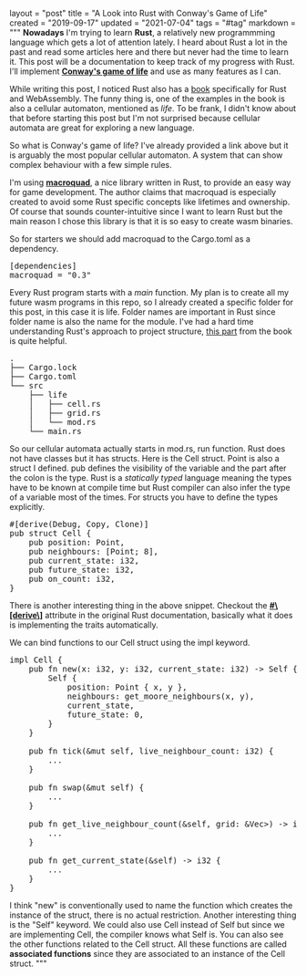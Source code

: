 layout = "post"
title = "A Look into Rust with Conway's Game of Life"
created = "2019-09-17"
updated = "2021-07-04"
tags = "#tag"
markdown = """
**Nowadays** I'm trying to learn **Rust**, a relatively new programmming language which gets a lot of attention lately. I heard about Rust a lot in the past and read some articles here and there but never had the time to learn it. This post will be a documentation to keep track of my progress with Rust. I'll implement [**Conway's game of life**](https://en.wikipedia.org/wiki/Conway%27s_Game_of_Life) and use as many features as I can.

While writing this post, I noticed Rust also has a [book](https://rustwasm.github.io/docs/book/introduction.html) specifically for Rust and WebAssembly. The funny thing is, one of the examples in the book is also a cellular automaton, mentioned as *life*. To be frank, I didn't know about that before starting this post but I'm not surprised because cellular automata are great for exploring a new language.

<canvas id="glcanvas" tabindex='1' style='width: 700px;height: 512px;overflow: hidden;background: black;z-index: 0;'></canvas>
<!-- Minified and statically hosted version of https://github.com/not-fl3/miniquad/blob/master/native/sapp-wasm/js/gl.js -->
<script src="https://not-fl3.github.io/miniquad-samples/gl.js"></script>
<script>load('/assets/2021/life.wasm');</script> <!-- Your compiled wasm file -->

So what is Conway's game of life? I've already provided a link above but it is arguably the most popular cellular automaton. A system that can show complex behaviour with a few simple rules.

I'm using [**macroquad**](https://github.com/not-fl3/macroquad), a nice library written in Rust, to provide an easy way for game development. The author claims that macroquad is especially created to avoid some Rust specific concepts like lifetimes and ownership. Of course that sounds counter-intuitive since I want to learn Rust but the main reason I chose this library is that it is so easy to create wasm binaries.

So for starters we should add macroquad to the Cargo.toml as a dependency.
<pre class="prettyprint linenums">
[dependencies]
macroquad = "0.3"
</pre>

Every Rust program starts with a *main* function. My plan is to create all my future wasm programs in this repo, so I already created a specific folder for this post, in this case it is life. Folder names are important in Rust since folder name is also the name for the module. I've had a hard time understanding Rust's approach to project structure, [this part](https://doc.rust-lang.org/book/ch07-00-managing-growing-projects-with-packages-crates-and-modules.html) from the book is quite helpful.
<pre class="prettyprint">
.
├── Cargo.lock
├── Cargo.toml
└── src
    ├── life
    │   ├── cell.rs
    │   ├── grid.rs
    │   └── mod.rs
    └── main.rs
</pre>

So our cellular automata actually starts in mod.rs, run function. Rust does not have classes but it has structs. Here is the Cell struct. Point is also a struct I defined. pub defines the visibility of the variable and the part after the colon is the type. Rust is a *statically typed* language meaning the types have to be known at compile time but Rust compiler can also infer the type of a variable most of the times. For structs you have to define the types explicitly.
<pre class="prettyprint linenums">
#[derive(Debug, Copy, Clone)]
pub struct Cell {
    pub position: Point,
    pub neighbours: [Point; 8],
    pub current_state: i32,
    pub future_state: i32,
    pub on_count: i32,
}
</pre>
There is another interesting thing in the above snippet. Checkout the [**#\\[derive\\]**](https://doc.rust-lang.org/reference/attributes/derive.html) attribute in the original Rust documentation, basically what it does is implementing the traits automatically.

We can bind functions to our Cell struct using the impl keyword.
<pre class="prettyprint linenums">
impl Cell {
    pub fn new(x: i32, y: i32, current_state: i32) -> Self {
        Self {
            position: Point { x, y },
            neighbours: get_moore_neighbours(x, y),
            current_state,
            future_state: 0,
        }
    }
    
    pub fn tick(&mut self, live_neighbour_count: i32) {
        ...
    }

    pub fn swap(&mut self) {
        ...
    }

    pub fn get_live_neighbour_count(&self, grid: &Vec<Vec<Cell>>) -> i32 {
        ...
    }

    pub fn get_current_state(&self) -> i32 {
        ...
    }
}
</pre>
I think "new" is conventionally used to name the function which creates the instance of the struct, there is no actual restriction. Another interesting thing is the "Self" keyword. We could also use Cell instead of Self but since we are implementing Cell, the compiler knows what Self is. You can also see the other functions related to the Cell struct. All these functions are called **associated functions** since they are associated to an instance of the Cell struct.
"""

